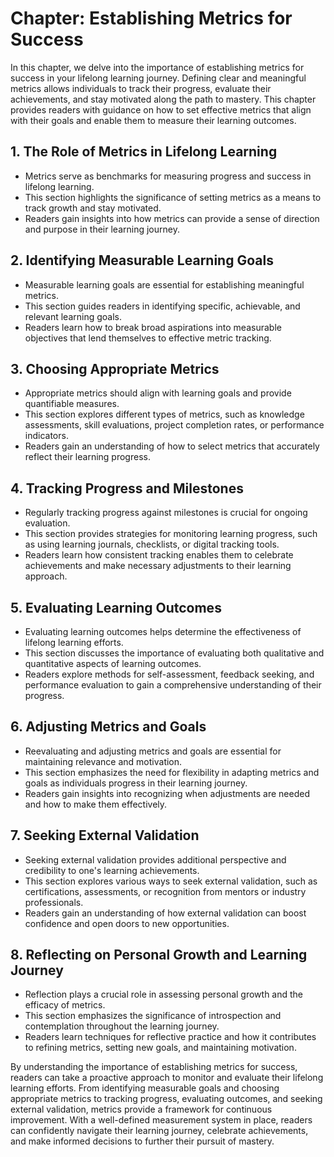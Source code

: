 Chapter: Establishing Metrics for Success
=========================================

In this chapter, we delve into the importance of establishing metrics for success in your lifelong learning journey. Defining clear and meaningful metrics allows individuals to track their progress, evaluate their achievements, and stay motivated along the path to mastery. This chapter provides readers with guidance on how to set effective metrics that align with their goals and enable them to measure their learning outcomes.

**1. The Role of Metrics in Lifelong Learning**
-----------------------------------------------

* Metrics serve as benchmarks for measuring progress and success in lifelong learning.
* This section highlights the significance of setting metrics as a means to track growth and stay motivated.
* Readers gain insights into how metrics can provide a sense of direction and purpose in their learning journey.

**2. Identifying Measurable Learning Goals**
--------------------------------------------

* Measurable learning goals are essential for establishing meaningful metrics.
* This section guides readers in identifying specific, achievable, and relevant learning goals.
* Readers learn how to break broad aspirations into measurable objectives that lend themselves to effective metric tracking.

**3. Choosing Appropriate Metrics**
-----------------------------------

* Appropriate metrics should align with learning goals and provide quantifiable measures.
* This section explores different types of metrics, such as knowledge assessments, skill evaluations, project completion rates, or performance indicators.
* Readers gain an understanding of how to select metrics that accurately reflect their learning progress.

**4. Tracking Progress and Milestones**
---------------------------------------

* Regularly tracking progress against milestones is crucial for ongoing evaluation.
* This section provides strategies for monitoring learning progress, such as using learning journals, checklists, or digital tracking tools.
* Readers learn how consistent tracking enables them to celebrate achievements and make necessary adjustments to their learning approach.

**5. Evaluating Learning Outcomes**
-----------------------------------

* Evaluating learning outcomes helps determine the effectiveness of lifelong learning efforts.
* This section discusses the importance of evaluating both qualitative and quantitative aspects of learning outcomes.
* Readers explore methods for self-assessment, feedback seeking, and performance evaluation to gain a comprehensive understanding of their progress.

**6. Adjusting Metrics and Goals**
----------------------------------

* Reevaluating and adjusting metrics and goals are essential for maintaining relevance and motivation.
* This section emphasizes the need for flexibility in adapting metrics and goals as individuals progress in their learning journey.
* Readers gain insights into recognizing when adjustments are needed and how to make them effectively.

**7. Seeking External Validation**
----------------------------------

* Seeking external validation provides additional perspective and credibility to one's learning achievements.
* This section explores various ways to seek external validation, such as certifications, assessments, or recognition from mentors or industry professionals.
* Readers gain an understanding of how external validation can boost confidence and open doors to new opportunities.

**8. Reflecting on Personal Growth and Learning Journey**
---------------------------------------------------------

* Reflection plays a crucial role in assessing personal growth and the efficacy of metrics.
* This section emphasizes the significance of introspection and contemplation throughout the learning journey.
* Readers learn techniques for reflective practice and how it contributes to refining metrics, setting new goals, and maintaining motivation.

By understanding the importance of establishing metrics for success, readers can take a proactive approach to monitor and evaluate their lifelong learning efforts. From identifying measurable goals and choosing appropriate metrics to tracking progress, evaluating outcomes, and seeking external validation, metrics provide a framework for continuous improvement. With a well-defined measurement system in place, readers can confidently navigate their learning journey, celebrate achievements, and make informed decisions to further their pursuit of mastery.
